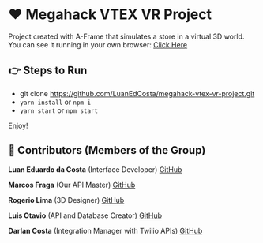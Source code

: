 # :heart: Megahack VTEX VR Project

Project created with A-Frame that simulates a store in a virtual 3D world.
You can see it running in your own browser: [Click Here](https://hackthon-vr-ecommerce.web.app/)

## :point_right: Steps to Run

- git clone https://github.com/LuanEdCosta/megahack-vtex-vr-project.git
- `yarn install` or `npm i`
- `yarn start` or `npm start`

Enjoy!

## :man: Contributors (Members of the Group)

**Luan Eduardo da Costa** (Interface Developer)
[GitHub](https://github.com/LuanEdCosta)

**Marcos Fraga** (Our API Master)
[GitHub](https://github.com/marcosjsfraga)

**Rogerio Lima** (3D Designer)
[GitHub](https://github.com/RogerioLimaDev)

**Luis Otavio** (API and Database Creator)
[GitHub](https://github.com/luisotavio756)

**Darlan Costa** (Integration Manager with Twilio APIs)
[GitHub](https://github.com/darlancostadev)
